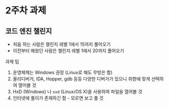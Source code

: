 # 2주차 과제

## 코드 엔진 챌린지

- 처음 하는 사람은 챌린지 레벨 1에서 15까지 풀어오기
- 이전부터 해왔던 사람은 챌린지 레벨 1에서 20까지 풀어오기

과제 팁

1. 운영체제는 Windows 권장 (Linux로 해도 무방은 함)
2. 올리디버거, IDA, Hopper, gdb 등등 다양한 디버거가 있으니 취향에 맞게 선택하여 열어볼 것
3. HxD (Windows) 나 `xxd` (Linux/OS X)을 사용하여 파일을 열어볼 것
4. 인터넷에 풀이가 존재하긴 함 - 모르면 보고 풀 것